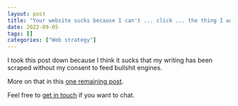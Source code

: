 ```yaml
---
layout: post
title: "Your website sucks because I can't ... click ... the thing I wanna click"
date: 2022-09-05
tags: []
categories: ["Web strategy"]
---
```


I took this post down because I think it sucks that my writing has been scraped without my consent to feed bullshit engines.

More on that in this [one remaining post](/my-final-blog-post).

Feel free to [get in touch](/contact) if you want to chat.
